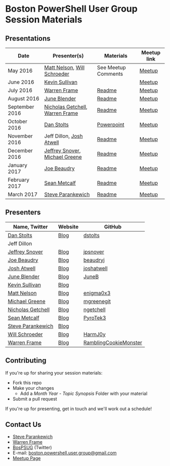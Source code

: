# Boston PowerShell User Group Session Materials

## Presentations

| Date | Presenter(s) | Materials | Meetup link |
|---|---|---|---|
| May 2016 | [Matt Nelson](https://twitter.com/enigma0x3), [Will Schroeder](https://twitter.com/harmj0y) | See Meetup Comments | [Meetup](https://www.meetup.com/Boston-PowerShell-User-Group/events/230856302/) |
| June 2016 | [Kevin Sullivan](https://twitter.com/conFigure_ITout) | | [Meetup](https://www.meetup.com/Boston-PowerShell-User-Group/events/231618629/) |
| July 2016 | [Warren Frame](https://twitter.com/psCookieMonster) | [Readme](2016-07-oneget) | [Meetup](https://www.meetup.com/Boston-PowerShell-User-Group/events/232470149/) |
| August 2016 | [June Blender](https://twitter.com/juneb_get_help) | [Readme](2016-08-classes) | [Meetup](https://www.meetup.com/Boston-PowerShell-User-Group/events/232471605/) |
| September 2016 | [Nicholas Getchell](https://twitter.com/getch3028), [Warren Frame](https://twitter.com/psCookieMonster) | [Readme](2016-09-oss-xplat-ps) | [Meetup](https://www.meetup.com/Boston-PowerShell-User-Group/events/233502018/) |
| October 2016 | [Dan Stolts](https://twitter.com/ITProGuru) | [Powerpoint](http://itproguru.com/wp-content/uploads/2016/10/PowerShell-and-DSC-Enables-DSCDevOps-1.pptx) | [Meetup](https://www.meetup.com/Boston-PowerShell-User-Group/events/233284962/) |
| November 2016 | Jeff Dillon, [Josh Atwell](https://twitter.com/Josh_Atwell) | [Readme](2016-11-dsc-infra) | [Meetup](https://www.meetup.com/Boston-PowerShell-User-Group/events/234844704) |
| December 2016 | [Jeffrey Snover](https://twitter.com/jsnover), [Michael Greene](https://twitter.com/migreene) | [Readme](2016-12-winter-special) | [Meetup](https://www.meetup.com/Boston-PowerShell-User-Group/events/235888380/) |
| January 2017 | [Joe Beaudry](https://twitter.com/joebeau93) | [Readme](2017-01-octopus) | [Meetup](https://www.meetup.com/Boston-PowerShell-User-Group/events/236347993/) |
| February 2017 | [Sean Metcalf](https://twitter.com/PyroTek3) | [Readme](/February2017-Security) | [Meetup](https://www.meetup.com/Boston-PowerShell-User-Group/events/237665859/) |
| March 2017 | [Steve Parankewich](https://twitter.com/powershellblog) | [Readme](2017-03-ews) | [Meetup](https://www.meetup.com/Boston-PowerShell-User-Group/events/238382136/) |

## Presenters

| Name, Twitter | Website | GitHub |
|---|---|---|
| [Dan Stolts](https://twitter.com/ITProGuru) | [Blog](http://itproguru.com/) | [dstolts](https://github.com/dstolts) |
| Jeff Dillon | | |
| [Jeffrey Snover](https://twitter.com/jsnover) | [Blog](http://www.jsnover.com/blog/) | [jpsnover](https://github.com/jpsnover) |
| [Joe Beaudry](https://twitter.com/joebeau93) | [Blog](http://beaudry.io/) | [beaudryj](https://github.com/beaudryj) |
| [Josh Atwell](https://twitter.com/Josh_Atwell) | [Blog](http://www.vtesseract.com/) | [joshatwell](https://github.com/joshatwell) |
| [June Blender](https://twitter.com/juneb_get_help) | [Blog](https://www.sapien.com/blog/) | [JuneB](https://github.com/juneb) |
| [Kevin Sullivan](https://twitter.com/conFigure_ITout) | [Blog](http://configureitout.blogspot.com/) | |
| [Matt Nelson](https://twitter.com/enigma0x3) | [Blog](https://enigma0x3.net/) | [enigma0x3](https://github.com/enigma0x3) |
| [Michael Greene](https://twitter.com/migreene) | [Blog](http://aka.ms/bcb) | [mgreenegit](https://github.com/mgreenegit) |
| [Nicholas Getchell](https://twitter.com/getch3028) | [Blog](https://powershell.getchell.org/) | [ngetchell](https://github.com/ngetchell) |
| [Sean Metcalf](https://twitter.com/PyroTek3) | [Blog](https://adsecurity.org/) | [PyroTek3](https://github.com/PyroTek3) |
| [Steve Parankewich](https://twitter.com/powershellblog) | [Blog](http://powershellblogger.com/) | |
| [Will Schroeder](https://twitter.com/harmj0y) | [Blog](http://www.harmj0y.net/blog/) | [HarmJ0y](https://github.com/HarmJ0y) |
| [Warren Frame](https://twitter.com/pscookiemonster) | [Blog](http://ramblingcookiemonster.github.io/) | [RamblingCookieMonster](https://github.com/ramblingcookiemonster) |

## Contributing

If you're up for sharing your session materials:

* Fork this repo
* Make your changes
  * Add a *Month Year - Topic Synopsis* Folder with your material
* Submit a pull request

If you're up for presenting, get in touch and we'll work out a schedule!

## Contact Us

* [Steve Parankewich](https://twitter.com/powershellblog)
* [Warren Frame](https://twitter.com/pscookiemonster)
* [BosPSUG](https://twitter.com/BosPSUG) (Twitter)
* E-mail: boston.powershell.user.group@gmail.com
* [Meetup Page](https://www.meetup.com/Boston-PowerShell-User-Group/events/233284962/)